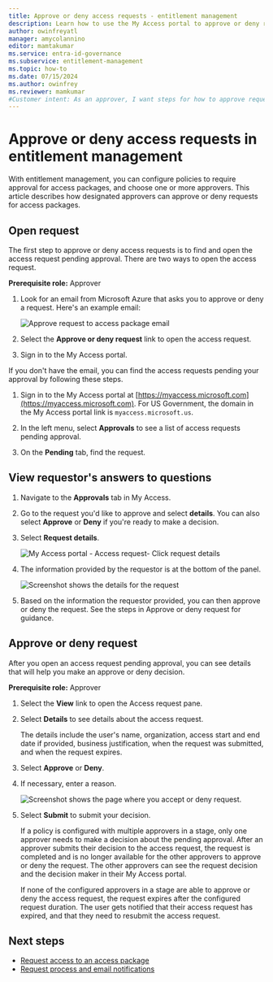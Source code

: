 ```yaml
---
title: Approve or deny access requests - entitlement management
description: Learn how to use the My Access portal to approve or deny requests to an access package in Microsoft Entra entitlement management.
author: owinfreyatl
manager: amycolannino
editor: mamtakumar
ms.service: entra-id-governance
ms.subservice: entitlement-management
ms.topic: how-to
ms.date: 07/15/2024
ms.author: owinfrey
ms.reviewer: mamkumar
#Customer intent: As an approver, I want steps for how to approve requests for access packages so that I can unlock requestors who need to use the resources.
---
```

# Approve or deny access requests in entitlement management

With  entitlement management, you can configure policies to require approval for access packages, and choose one or more approvers. This article describes how designated approvers can approve or deny requests for access packages.

## Open request

The first step to approve or deny access requests is to find and open the access request pending approval. There are two ways to open the access request.

**Prerequisite role:** Approver

1. Look for an email from Microsoft Azure that asks you to approve or deny a request. Here's an example email:

    ![Approve request to access package email](./media/entitlement-management-shared/approver-request-email.png)

1. Select the **Approve or deny request** link to open the access request.

1. Sign in to the My Access portal.

If you don't have the email, you can find the access requests pending your approval by following these steps.

1. Sign in to the My Access portal at [https://myaccess.microsoft.com](https://myaccess.microsoft.com). For US Government, the domain in the My Access portal link is `myaccess.microsoft.us`.

1. In the left menu, select **Approvals** to see a list of access requests pending approval.

1. On the **Pending** tab, find the request.

## View requestor's answers to questions

1. Navigate to the **Approvals** tab in My Access.

1. Go to the request you'd like to approve and select **details**. You can also select **Approve** or **Deny** if you're ready to make a decision.

1. Select **Request details**.

    ![My Access portal - Access request- Click request details](./media/entitlement-management-request-approve/requestor-information-request-details.png)

1. The information provided by the requestor is at the bottom of the panel.

    ![Screenshot shows the details for the request](./media/entitlement-management-request-approve/requestor-information-requestor-answers.png)

1. Based on the information the requestor provided, you can then approve or deny the request. See the steps in Approve or deny request for guidance.

## Approve or deny request

After you open an access request pending approval, you can see details that will help you make an approve or deny decision.

**Prerequisite role:** Approver

1. Select the **View** link to open the Access request pane.

1. Select **Details** to see details about the access request.

    The details include the user's name, organization, access start and end date if provided, business justification, when the request was submitted, and when the request expires.

1. Select **Approve** or **Deny**.

1. If necessary, enter a reason.

    ![Screenshot shows the page where you accept or deny request.](./media/entitlement-management-request-approve/my-access-approve-request.png)

1. Select **Submit** to submit your decision.

    If a policy is configured with multiple approvers in a stage, only one approver needs to make a decision about the pending approval. After an approver submits their decision to the access request, the request is completed and is no longer available for the other approvers to approve or deny the request. The other approvers can see the request decision and the decision maker in their My Access portal.

    If none of the configured approvers in a stage are able to approve or deny the access request, the request expires after the configured request duration. The user gets notified that their access request has expired, and that they need to resubmit the access request.

## Next steps

- [Request access to an access package](entitlement-management-request-access.md)
- [Request process and email notifications](entitlement-management-process.md)
